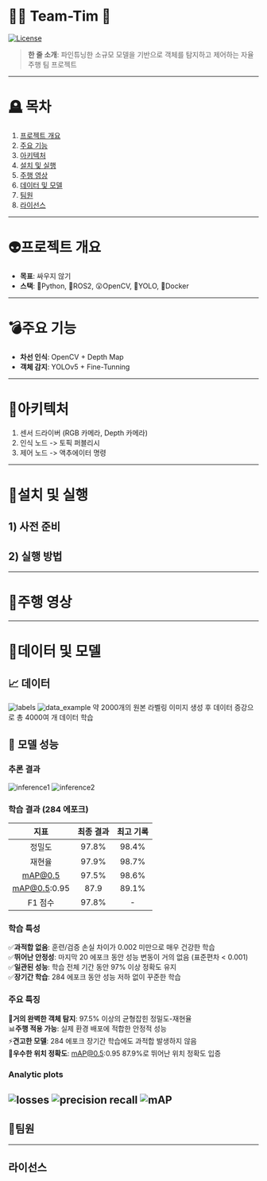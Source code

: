 # 🚓🏇 Team-Tim 🔫
[![License](https://img.shields.io/badge/license-MIT-blue)]()
> **한 줄 소개**: 파인튜닝한 소규모 모델을 기반으로 객체를 탐지하고 제어하는 자율주행 팀 프로젝트
---
# 🪦 목차
1. [프로젝트 개요](#프로젝트-개요)
2. [주요 기능](#주요-기능)
3. [아키텍처](#아키텍처)
4. [설치 및 실행](#설치-및-실행)
5. [주행 영상](#주행-영상)
6. [데이터 및 모델](#데이터-및-모델)
7. [팀원](#팀원)
8. [라이선스](#라이선스)
---
# 👽프로젝트 개요
- **목표**: 싸우지 않기
- **스택**: 🐍Python, 🤖ROS2, 😮OpenCV, 💃YOLO, 🐋Docker
---
# 💣주요 기능
- **차선 인식**: OpenCV + Depth Map
- **객체 감지**: YOLOv5 + Fine-Tunning
---
# 🐉아키텍처
1. 센서 드라이버 (RGB 카메라, Depth 카메라)
2. 인식 노드 -> 토픽 퍼블리시
3. 제어 노드 -> 액추에이터 명령
---
# 🐁설치 및 실행
## 1) 사전 준비

## 2) 실행 방법
---
# 🎠주행 영상
---
# 🦣데이터 및 모델
## 📈 데이터
![labels](./images/labels.jpg)
![data_example](./images/train_batch2.jpg)
약 2000개의 원본 라벨링 이미지 생성 후 데이터 증강으로 총 4000여 개 데이터 학습

## 🎯 모델 성능
### 추론 결과
![inference1]()
![inference2]()

### 학습 결과 (284 에포크)
  
|지표|최종 결과|최고 기록|
|:---:|:---:|:---:|
|정밀도|97.8%|98.4%|
|재현율|97.9%|98.7%|
|mAP@0.5|97.5%|98.6%|
|mAP@0.5:0.95|87.9|89.1%|
|F1 점수|97.8%|-|

### 학습 특성
✅**과적합 없음**: 훈련/검증 손실 차이가 0.002 미만으로 매우 건강한 학습   
✅**뛰어난 안정성**: 마지막 20 에포크 동안 성능 변동이 거의 없음 (표준편차 < 0.001)    
✅**일관된 성능**: 학습 전체 기간 동안 97% 이상 정확도 유지    
✅**장기간 학습**: 284 에포크 동안 성능 저하 없이 꾸준한 학습    

### 주요 특징
🚀**거의 완벽한 객체 탐지**: 97.5% 이상의 균형잡힌 정밀도-재현율    
📊**주행 적용 가능**: 실제 환경 배포에 적합한 안정적 성능      
⚡**견고한 모델**: 284 에포크 장기간 학습에도 과적합 발생하지 않음    
🎯**우수한 위치 정확도**: mAP@0.5:0.95 87.9%로 뛰어난 위치 정확도 입증    

### Analytic plots
![losses](./training_analysis_plots3/01_losses.png)
![precision recall](./training_analysis_plots3/02_precision_recall.png)
![mAP](./training_analysis_plots3/03_mAP.png)
---
## 🤡팀원
---
## 라이선스

